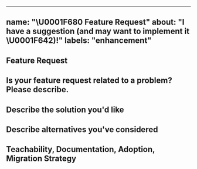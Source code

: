 <!-- markdownlint-disable -->
---
name: "\U0001F680 Feature Request"
about: "I have a suggestion (and may want to implement it \U0001F642)!"
labels: "enhancement"
---

## Feature Request

## Is your feature request related to a problem? Please describe.

<!--
  A clear and concise description of what the problem is. Ex. I have an issue when [...]
-->

## Describe the solution you'd like

<!--
  A clear and concise description of what you want to happen. Add any considered drawbacks.
-->

## Describe alternatives you've considered

<!--
  A clear and concise description of any alternative solutions or features you've considered.
-->

## Teachability, Documentation, Adoption, Migration Strategy

<!--
  If you can, explain how users will be able to use this and possibly write out a version the docs.
  Maybe a screenshot or design?
-->
<!-- markdownlint-restore -->
